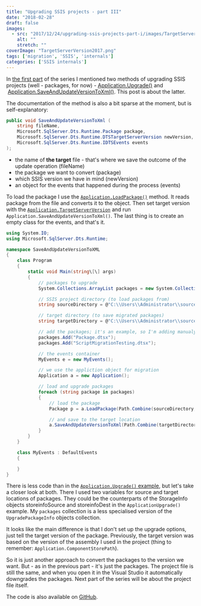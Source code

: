 ```yaml
---
title: "Upgrading SSIS projects - part III"
date: "2018-02-28"
draft: false
images:
  - src: "2017/12/24/upgrading-ssis-projects-part-i/images/TargetServerVersion2017.png"
    alt: ""
    stretch: ""
coverImage: "TargetServerVersion2017.png"
tags: ['migration', 'SSIS', 'internals']
categories: ['SSIS internals']
---
```


In [the first part](http://blog.bartekr.net/2017/12/24/upgrading-ssis-projects-part-i/) of the series I mentioned two methods of upgrading SSIS projects (well - packages, for now) - [Application.Upgrade()](https://docs.microsoft.com/en-us/dotnet/api/microsoft.sqlserver.dts.runtime.application.upgrade?view=sqlserver-2017) and  [Application.SaveAndUpdateVersionToXml()](https://docs.microsoft.com/en-us/dotnet/api/microsoft.sqlserver.dts.runtime.application.saveandupdateversiontoxml?view=sqlserver-2017). This post is about the latter.

The documentation of the method is also a bit sparse at the moment, but is self-explanatory:

```csharp
public void SaveAndUpdateVersionToXml (
    string fileName,
    Microsoft.SqlServer.Dts.Runtime.Package package,
    Microsoft.SqlServer.Dts.Runtime.DTSTargetServerVersion newVersion,
    Microsoft.SqlServer.Dts.Runtime.IDTSEvents events
);
```

- the name of **the target** file - that's where we save the outcome of the update operation (fileName)
- the package we want to convert (package)
- which SSIS version we have in mind (newVersion)
- an object for the events that happened during the process (events)

To load the package I use the [`Application.LoadPackage()`](https://msdn.microsoft.com/en-us/library/ms188550.aspx) method. It reads package from the file and converts it to the object. Then set target version with the [`Application.TargetServerVersion`](https://msdn.microsoft.com/en-us/library/microsoft.sqlserver.dts.runtime.application.targetserverversion.aspx) and run `Application.SaveAndUpdateVersionToXml()`. The last thing is to create an empty class for the events, and that's it.

```csharp
using System.IO;
using Microsoft.SqlServer.Dts.Runtime; 

namespace SaveAndUpdateVersionToXML
{
    class Program
    {
        static void Main(string\[\] args)
        {
            // packages to upgrade
            System.Collections.ArrayList packages = new System.Collections.ArrayList();

            // SSIS project directory (to load packages from)
            string sourceDirectory = @"C:\\Users\\Administrator\\source\\repos\\MigrationSample\\";

            // target directory (to save migrated packages)
            string targetDirectory = @"C:\\Users\\Administrator\\source\\repos\\MigrationSample.Migrated\\";

            // add the packages; it's an example, so I'm adding manualy
            packages.Add("Package.dtsx");
            packages.Add("ScriptMigrationTesting.dtsx");

            // the events container
            MyEvents e = new MyEvents();

            // we use the appliction object for migration
            Application a = new Application();

            // load and upgrade packages
            foreach (string package in packages)
            {
                // load the package
                Package p = a.LoadPackage(Path.Combine(sourceDirectory, package), e);

                // and save to the target location
                a.SaveAndUpdateVersionToXml(Path.Combine(targetDirectory, package), p, DTSTargetServerVersion.SQLServer2017, e);
            }
        }
    }

    class MyEvents : DefaultEvents
    {

    }
}
```

There is less code than in the [`Application.Upgrade()` example](http://blog.bartekr.net/2018/02/04/upgrading-ssis-projects-part-ii/), but let's take a closer look at both. There I used two variables for source and target locations of packages. They could be the counterparts of the StorageInfo objects storeinfoSource and storeinfoDest in the `ApplicationUpgrade()` example. My `packages` collection is a less specialised version of the `UpgradePackageInfo` objects collection.

It looks like the main difference is that I don't set up the upgrade options, just tell the target version of the package. Previously, the target version was based on the version of the assembly I used in the project (thing to remember: `Application.ComponentStorePath`).

So it is just another approach to convert the packages to the version we want. But - as in the previous part - it's just the packages. The project file is still the same, and when you open it in the Visual Studio it automatically downgrades the packages. Next part of the series will be about the project file itself.

The code is also available on [GitHub](https://github.com/BartekR/blog/tree/master/201802%20Upgrading%20SSIS%20Projects%20part%20III/SaveAndUpdateVersionToXML).
